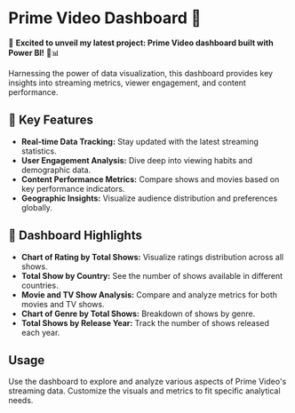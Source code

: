 # Prime Video Dashboard 🎥

🚀 **Excited to unveil my latest project: Prime Video dashboard built with Power BI!** 🎥📊

Harnessing the power of data visualization, this dashboard provides key insights into streaming metrics, viewer engagement, and content performance. 

## 🌟 Key Features

- **Real-time Data Tracking:** Stay updated with the latest streaming statistics.
- **User Engagement Analysis:** Dive deep into viewing habits and demographic data.
- **Content Performance Metrics:** Compare shows and movies based on key performance indicators.
- **Geographic Insights:** Visualize audience distribution and preferences globally.

## 🎯 Dashboard Highlights

- **Chart of Rating by Total Shows:** Visualize ratings distribution across all shows.
- **Total Show by Country:** See the number of shows available in different countries.
- **Movie and TV Show Analysis:** Compare and analyze metrics for both movies and TV shows.
- **Chart of Genre by Total Shows:** Breakdown of shows by genre.
- **Total Shows by Release Year:** Track the number of shows released each year.

## Usage
Use the dashboard to explore and analyze various aspects of Prime Video's streaming data. Customize the visuals and metrics to fit specific analytical needs.
